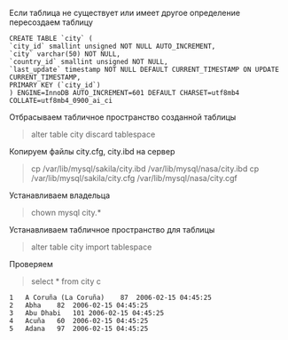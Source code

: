 Если таблица не существует или имеет другое определение пересоздаем таблицу
````
CREATE TABLE `city` (
`city_id` smallint unsigned NOT NULL AUTO_INCREMENT,
`city` varchar(50) NOT NULL,
`country_id` smallint unsigned NOT NULL,
`last_update` timestamp NOT NULL DEFAULT CURRENT_TIMESTAMP ON UPDATE CURRENT_TIMESTAMP,
PRIMARY KEY (`city_id`)
) ENGINE=InnoDB AUTO_INCREMENT=601 DEFAULT CHARSET=utf8mb4 COLLATE=utf8mb4_0900_ai_ci
````

Отбрасываем табличное пространство созданной таблицы
>alter table city discard tablespace

Копируем файлы  city.cfg, city.ibd на сервер
>cp /var/lib/mysql/sakila/city.ibd /var/lib/mysql/nasa/city.ibd
>cp /var/lib/mysql/sakila/city.cfg /var/lib/mysql/nasa/city.cgf

Устанавливаем владельца
>chown mysql city.*

Устанавливаем табличное пространство для таблицы
>alter table city import tablespace

Проверяем
>select * from city c 
````
1	A Coruña (La Coruña)	87	2006-02-15 04:45:25
2	Abha	82	2006-02-15 04:45:25
3	Abu Dhabi	101	2006-02-15 04:45:25
4	Acuña	60	2006-02-15 04:45:25
5	Adana	97	2006-02-15 04:45:25
````